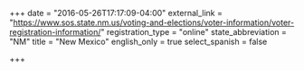 +++
date = "2016-05-26T17:17:09-04:00"
external_link = "https://www.sos.state.nm.us/voting-and-elections/voter-information/voter-registration-information/"
registration_type = "online"
state_abbreviation = "NM"
title = "New Mexico"
english_only = true
select_spanish = false

+++

